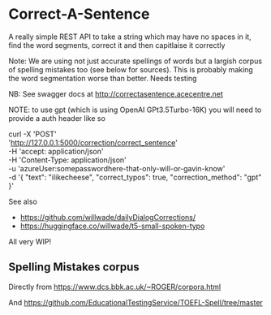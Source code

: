 # Correct-A-Sentence

A really simple REST API to take a string which may have no spaces in it, find the word segments, correct it and then capitlaise it correctly

Note: We are using not just accurate spellings of words but a largish corpus of spelling mistakes too (see below for sources). This is probably making the word segmentation worse than better. Needs testing


NB: See swagger docs at http://correctasentence.acecentre.net

NOTE: to use gpt (which is using OpenAI GPt3.5Turbo-16K) you will need to provide a auth header like so

curl -X 'POST' \
  'http://127.0.0.1:5000/correction/correct_sentence' \
  -H 'accept: application/json' \
  -H 'Content-Type: application/json' \
  -u 'azureUser:somepasswordhere-that-only-will-or-gavin-know' \
  -d '{
  "text": "ilikecheese",
  "correct_typos": true,
  "correction_method": "gpt"
}'


See also 
- https://github.com/willwade/dailyDialogCorrections/
- https://huggingface.co/willwade/t5-small-spoken-typo

All very WIP!

## Spelling Mistakes corpus

Directly from https://www.dcs.bbk.ac.uk/~ROGER/corpora.html

And https://github.com/EducationalTestingService/TOEFL-Spell/tree/master

